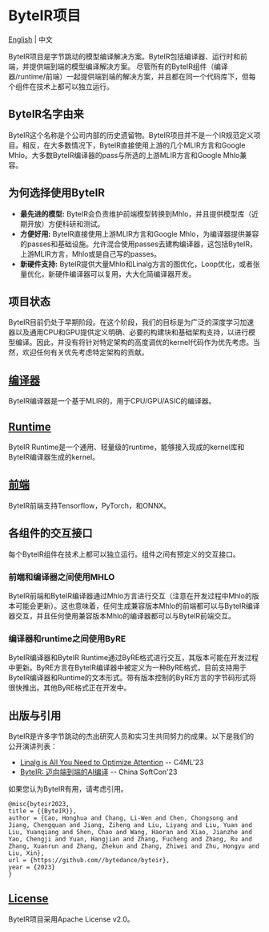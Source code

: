 # ByteIR项目

[English](README.md) | 中文

ByteIR项目是字节跳动的模型编译解决方案。ByteIR包括编译器、运行时和前端，并提供端到端的模型编译解决方案。
尽管所有的ByteIR组件（编译器/runtime/前端）一起提供端到端的解决方案，并且都在同一个代码库下，但每个组件在技术上都可以独立运行。

## ByteIR名字由来

ByteIR这个名称是个公司内部的历史遗留物。ByteIR项目并不是一个IR规范定义项目。相反，在大多数情况下，ByteIR直接使用上游的几个MLIR方言和Google Mhlo。大多数ByteIR编译器的pass与所选的上游MLIR方言和Google Mhlo兼容。

## 为何选择使用ByteIR
* **最先进的模型:**
ByteIR会负责维护前端模型转换到Mhlo，并且提供模型库（近期开放）方便科研和测试。
* **方便好用:**
ByteIR直接使用上游MLIR方言和Google Mhlo，为编译器提供兼容的passes和基础设施。允许混合使用passes去建构编译器，这包括ByteIR，上游MLIR方言，Mhlo或是自己写的passes。  
* **新硬件支持:**
ByteIR提供大量Mhlo和Linalg方言的图优化，Loop优化，或者张量优化，新硬件编译器可以复用，大大化简编译器开发。

## 项目状态

ByteIR目前仍处于早期阶段。在这个阶段，我们的目标是为广泛的深度学习加速器以及通用CPU和GPU提供定义明确、必要的构建块和基础架构支持，以进行模型编译。因此，并没有将针对特定架构的高度调优的kernel代码作为优先考虑。当然，欢迎任何有关优先考虑特定架构的贡献。

## [编译器](compiler/README.md)

ByteIR编译器是一个基于MLIR的，用于CPU/GPU/ASIC的编译器。

## [Runtime](runtime/README.md)

ByteIR Runtime是一个通用、轻量级的runtime，能够接入现成的kernel库和ByteIR编译器生成的kernel。

## [前端](frontends/README.md)

ByteIR前端支持Tensorflow，PyTorch，和ONNX。

## 各组件的交互接口

每个ByteIR组件在技术上都可以独立运行。组件之间有预定义的交互接口。

### 前端和编译器之间使用MHLO

ByteIR前端和ByteIR编译器通过Mhlo方言进行交互（注意在开发过程中Mhlo的版本可能会更新）。这也意味着，任何生成兼容版本Mhlo的前端都可以与ByteIR编译器交互，并且任何使用兼容版本Mhlo的编译器都可以与ByteIR前端交互。

### 编译器和runtime之间使用ByRE

ByteIR编译器和ByteIR Runtime通过ByRE格式进行交互，其版本可能在开发过程中更新。ByRE方言在ByteIR编译器中被定义为一种ByRE格式，目前支持用于ByteIR编译器和Runtime的文本形式。带有版本控制的ByRE方言的字节码形式将很快推出。其他ByRE格式正在开发中。

## 出版与引用

ByteIR是许多字节跳动的杰出研究人员和实习生共同努力的成果。以下是我们的公开演讲列表：
* [Linalg is All You Need to Optimize Attention](talks/c4ml23_poster.pdf) -- C4ML'23
* [ByteIR: 迈向端到端的AI编译](talks/ChinaSoftCon-ByteIR.pdf) -- China SoftCon'23

如果您认为ByteIR有用，请考虑引用。
``` 
@misc{byteir2023,
title = {{ByteIR}},
author = {Cao, Honghua and Chang, Li-Wen and Chen, Chongsong and Jiang, Chengquan and Jiang, Ziheng and Liu, Liyang and Liu, Yuan and Liu, Yuanqiang and Shen, Chao and Wang, Haoran and Xiao, Jianzhe and Yao, Chengji and Yuan, Hangjian and Zhang, Fucheng and Zhang, Ru and Zhang, Xuanrun and Zhang, Zhekun and Zhang, Zhiwei and Zhu, Hongyu and Liu, Xin},
url = {https://github.com//bytedance/byteir},
year = {2023}
}
```

## [License](LICENSE)

ByteIR项目采用Apache License v2.0。